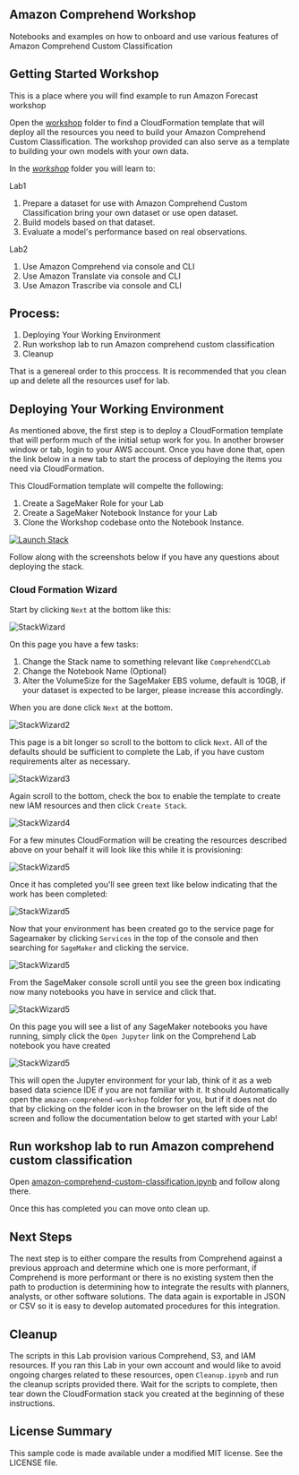 ## Amazon Comprehend Workshop

Notebooks and examples on how to onboard and use various features of Amazon Comprehend Custom Classification 

## Getting Started Workshop

This is a place where you will find example to run Amazon Forecast workshop

Open the [workshop](workshop/) folder to find a CloudFormation template that will deploy all the resources you need to build your Amazon Comprehend Custom Classification. The workshop provided can also serve as a template to building your own models with your own data.

In the [*workshop*](workshop/) folder you will learn to:

Lab1
1. Prepare a dataset for use with Amazon Comprehend Custom Classification bring your own dataset or use open dataset.
2. Build models based on that dataset.
3. Evaluate a model's performance based on real observations.

Lab2
1. Use Amazon Comprehend via console and CLI
2. Use Amazon Translate via console and CLI
3. Use Amazon Trascribe via console and CLI

## Process:

1. Deploying Your Working Environment
1. Run workshop lab to run Amazon comprehend custom classification
1. Cleanup

That is a genereal order to this proccess. It is recommended that you clean up and delete all the resources usef for lab.


## Deploying Your Working Environment

As mentioned above, the first step is to deploy a CloudFormation template that will perform much of the initial setup work for you. In another browser window or tab, login to your AWS account. Once you have done that, open the link below in a new tab to start the process of deploying the items you need via CloudFormation.

This CloudFormation template will compelte the following:

1. Create a SageMaker Role for your Lab
1. Create a SageMaker Notebook Instance for your Lab
1. Clone the Workshop codebase onto the Notebook Instance.

[![Launch Stack](https://s3.amazonaws.com/cloudformation-examples/cloudformation-launch-stack.png)](https://console.aws.amazon.com/cloudformation/home#/stacks/new?stackName=ComprehendCCLab&templateURL=https://ai-ml-services-lab.s3.amazonaws.com/public/labs/comprehend/ComprehendLab.yaml)

Follow along with the screenshots below if you have any questions about deploying the stack.

### Cloud Formation Wizard

Start by clicking `Next` at the bottom like this:

![StackWizard](static/imgs/img1.png)

On this page you have a few tasks:

1. Change the Stack name to something relevant like `ComprehendCCLab`
2. Change the Notebook Name (Optional)
3. Alter the VolumeSize for the SageMaker EBS volume, default is 10GB, if your dataset is expected to be larger, please increase this accordingly.


When you are done click `Next` at the bottom.

![StackWizard2](static/imgs/img2.png)

This page is a bit longer so scroll to the bottom to click `Next`. All of the defaults should be sufficient to complete the Lab, if you have custom requirements alter as necessary.

![StackWizard3](static/imgs/img3.png)


Again scroll to the bottom, check the box to enable the template to create new IAM resources and then click `Create Stack`.

![StackWizard4](static/imgs/img4.png)

For a few minutes CloudFormation will be creating the resources described above on your behalf it will look like this while it is provisioning:

![StackWizard5](static/imgs/img5.png)

Once it has completed you'll see green text like below indicating that the work has been completed:

![StackWizard5](static/imgs/img6.png)

Now that your environment has been created go to the service page for Sageamaker by clicking `Services` in the top of the console and then searching for `SageMaker` and clicking the service.


![StackWizard5](static/imgs/img7.png)

From the SageMaker console scroll until you see the green box indicating now many notebooks you have in service and click that.

![StackWizard5](static/imgs/img8.png)

On this page you will see a list of any SageMaker notebooks you have running, simply click the `Open Jupyter` link on the Comprehend Lab notebook you have created

![StackWizard5](static/imgs/img9.png)

This will open the Jupyter environment for your lab, think of it as a web based data science IDE if you are not familiar with it. It should Automatically open the `amazon-comprehend-workshop` folder for you, but if it does not do that by clicking on the folder icon in the browser on the left side of the screen and follow the documentation below to get started with your Lab!



## Run workshop lab to run Amazon comprehend custom classification

Open [amazon-comprehend-custom-classification.ipynb](workshop/amazon-comprehend-custom-classification.ipynb) and follow along there.

Once this has completed you can move onto clean up.

## Next Steps

The next step is to either compare the results from Comprehend against a previous approach and determine which one is more performant, if Comprehend is more performant or there is no existing system then the path to production is determining how to integrate the results with planners, analysts, or other software solutions. The data again is exportable in JSON or CSV so it is easy to develop automated procedures for this integration.

## Cleanup

The scripts in this Lab provision various Comprehend, S3, and IAM resources. If you ran this Lab in your own account and would like to avoid ongoing charges related to these resources, open `Cleanup.ipynb` and run the cleanup scripts provided there. Wait for the scripts to complete, then tear down the CloudFormation stack you created at the beginning of these instructions. 


## License Summary

This sample code is made available under a modified MIT license. See the LICENSE file.
